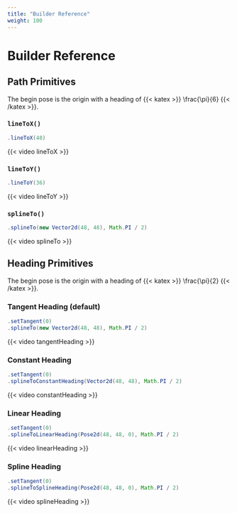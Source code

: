 ```yaml
---
title: "Builder Reference"
weight: 100 
---
```


# Builder Reference

## Path Primitives

The begin pose is the origin with a heading of {{< katex >}} \frac{\pi}{6} {{< /katex >}}.

### `lineToX()`

```java
.lineToX(48)
```

{{< video lineToX >}}

### `lineToY()`

```java
.lineToY(36)
```

{{< video lineToY >}}

### `splineTo()`

```java
.splineTo(new Vector2d(48, 48), Math.PI / 2)
```

{{< video splineTo >}}

## Heading Primitives

The begin pose is the origin with a heading of {{< katex >}} \frac{\pi}{2} {{< /katex >}}.

### Tangent Heading (default)

```java
.setTangent(0)
.splineTo(new Vector2d(48, 48), Math.PI / 2)
```

{{< video tangentHeading >}}

### Constant Heading

```java
.setTangent(0)
.splineToConstantHeading(Vector2d(48, 48), Math.PI / 2)
```

{{< video constantHeading >}}

### Linear Heading

```java
.setTangent(0)
.splineToLinearHeading(Pose2d(48, 48, 0), Math.PI / 2)
```

{{< video linearHeading >}}

### Spline Heading

```java
.setTangent(0)
.splineToSplineHeading(Pose2d(48, 48, 0), Math.PI / 2)
```

{{< video splineHeading >}}

